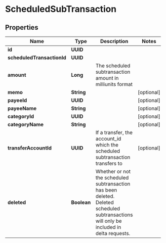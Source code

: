 

# ScheduledSubTransaction


## Properties

| Name | Type | Description | Notes |
|------------ | ------------- | ------------- | -------------|
|**id** | **UUID** |  |  |
|**scheduledTransactionId** | **UUID** |  |  |
|**amount** | **Long** | The scheduled subtransaction amount in milliunits format |  |
|**memo** | **String** |  |  [optional] |
|**payeeId** | **UUID** |  |  [optional] |
|**payeeName** | **String** |  |  [optional] |
|**categoryId** | **UUID** |  |  [optional] |
|**categoryName** | **String** |  |  [optional] |
|**transferAccountId** | **UUID** | If a transfer, the account_id which the scheduled subtransaction transfers to |  [optional] |
|**deleted** | **Boolean** | Whether or not the scheduled subtransaction has been deleted. Deleted scheduled subtransactions will only be included in delta requests. |  |



